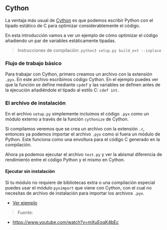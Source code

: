 ## Cython
La ventaja más usual de [Cython](https://es.wikipedia.org/wiki/Cython) es que podemos escribir Python con el tipado estático de C para optimizar considerablemente el código.

En esta introducción vamos a ver un ejemplo de cómo optimizar el código añadiendo un par de variables estáticamente tipadas.

> Instrucciones de compilación: `python3 setup.py build_ext --inplace`

### Flujo de trabajo básico
Para trabajar con Cython, primero creamos un archivo con la extensión `.pyx`. En este archivo escribimos código Cython. En el ejemplo puedes ver que la función se define mediante `cpdef` y las variables se definen antes de la ejecución añadiéndole el tipado al estilo C: `cdef int`.

### El archivo de instalación
En el archivo `setup.py` simplemente incluimos el código `.pyx` como un módulo externo a través de la función `cythonize` de Cython.

Si compilamos veremos que se crea un archivo con la extensión `.c`, entonces ya podemos importar el archivo `.pyx` como si fuera un módulo de Python. Este funciona como una envoltura para el código C generado en la compilación.

Ahora ya podemos ejecutar el archivo `test.py` y ver la abismal diferencia de rendimiento entre el código Python y el mismo en Cython.

#### Ejecutar sin instalacíón
Si tu módulo no requiere de bibliotecas extra o una compilación especial puedes usar el módulo `pyximport` que viene con Cython, con el cual no necesitas de archivo de instalación para importar los archivos `.pyx`.

- [Ver ejemplo](https://github.com/mondeja/fullstack/tree/master/backend/src/022-extensiones_en_c/ejemplos/001-intro/cython/sin_instalar)

>Fuente:
- https://www.youtube.com/watch?v=mXuEoqK4bEc